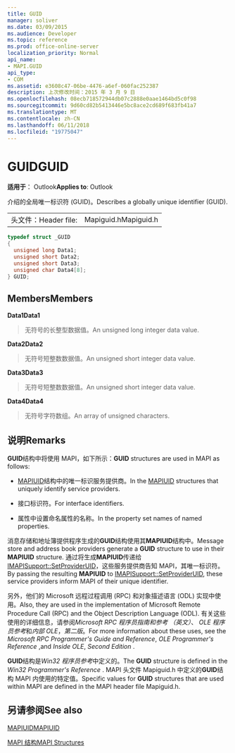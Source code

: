 ```yaml
---
title: GUID
manager: soliver
ms.date: 03/09/2015
ms.audience: Developer
ms.topic: reference
ms.prod: office-online-server
localization_priority: Normal
api_name:
- MAPI.GUID
api_type:
- COM
ms.assetid: e3608c47-06be-4476-a6ef-060fac252387
description: 上次修改时间：2015 年 3 月 9 日
ms.openlocfilehash: 08ecb718572944db07c2888e0aae1464bd5c0f98
ms.sourcegitcommit: 9d60cd82b5413446e5bc8ace2cd689f683fb41a7
ms.translationtype: MT
ms.contentlocale: zh-CN
ms.lasthandoff: 06/11/2018
ms.locfileid: "19775047"
---
```

# <a name="guid"></a><span data-ttu-id="57956-103">GUID</span><span class="sxs-lookup"><span data-stu-id="57956-103">GUID</span></span>

  
  
<span data-ttu-id="57956-104">**适用于**： Outlook</span><span class="sxs-lookup"><span data-stu-id="57956-104">**Applies to**: Outlook</span></span> 
  
<span data-ttu-id="57956-105">介绍的全局唯一标识符 (GUID)。</span><span class="sxs-lookup"><span data-stu-id="57956-105">Describes a globally unique identifier (GUID).</span></span> 
  
|||
|:-----|:-----|
|<span data-ttu-id="57956-106">头文件：</span><span class="sxs-lookup"><span data-stu-id="57956-106">Header file:</span></span>  <br/> |<span data-ttu-id="57956-107">Mapiguid.h</span><span class="sxs-lookup"><span data-stu-id="57956-107">Mapiguid.h</span></span>  <br/> |
   
```cpp
typedef struct _GUID
{
  unsigned long Data1;
  unsigned short Data2;
  unsigned short Data3;
  unsigned char Data4[8];
} GUID;

```

## <a name="members"></a><span data-ttu-id="57956-108">Members</span><span class="sxs-lookup"><span data-stu-id="57956-108">Members</span></span>

 <span data-ttu-id="57956-109">**Data1**</span><span class="sxs-lookup"><span data-stu-id="57956-109">**Data1**</span></span>
  
> <span data-ttu-id="57956-110">无符号的长整型数据值。</span><span class="sxs-lookup"><span data-stu-id="57956-110">An unsigned long integer data value.</span></span>
    
 <span data-ttu-id="57956-111">**Data2**</span><span class="sxs-lookup"><span data-stu-id="57956-111">**Data2**</span></span>
  
> <span data-ttu-id="57956-112">无符号短整数数据值。</span><span class="sxs-lookup"><span data-stu-id="57956-112">An unsigned short integer data value.</span></span>
    
 <span data-ttu-id="57956-113">**Data3**</span><span class="sxs-lookup"><span data-stu-id="57956-113">**Data3**</span></span>
  
> <span data-ttu-id="57956-114">无符号短整数数据值。</span><span class="sxs-lookup"><span data-stu-id="57956-114">An unsigned short integer data value.</span></span>
    
 <span data-ttu-id="57956-115">**Data4**</span><span class="sxs-lookup"><span data-stu-id="57956-115">**Data4**</span></span>
  
> <span data-ttu-id="57956-116">无符号字符数组。</span><span class="sxs-lookup"><span data-stu-id="57956-116">An array of unsigned characters.</span></span>
    
## <a name="remarks"></a><span data-ttu-id="57956-117">说明</span><span class="sxs-lookup"><span data-stu-id="57956-117">Remarks</span></span>

 <span data-ttu-id="57956-118">**GUID**结构中将使用 MAPI，如下所示：</span><span class="sxs-lookup"><span data-stu-id="57956-118">**GUID** structures are used in MAPI as follows:</span></span> 
  
- <span data-ttu-id="57956-119">[MAPIUID](mapiuid.md)结构中的唯一标识服务提供商。</span><span class="sxs-lookup"><span data-stu-id="57956-119">In the [MAPIUID](mapiuid.md) structures that uniquely identify service providers.</span></span> 
    
- <span data-ttu-id="57956-120">接口标识符。</span><span class="sxs-lookup"><span data-stu-id="57956-120">For interface identifiers.</span></span>
    
- <span data-ttu-id="57956-121">属性中设置命名属性的名称。</span><span class="sxs-lookup"><span data-stu-id="57956-121">In the property set names of named properties.</span></span> 
    
<span data-ttu-id="57956-122">消息存储和地址簿提供程序生成的**GUID**结构使用其**MAPIUID**结构中。</span><span class="sxs-lookup"><span data-stu-id="57956-122">Message store and address book providers generate a **GUID** structure to use in their **MAPIUID** structure.</span></span> <span data-ttu-id="57956-123">通过将生成**MAPIUID**传递给[IMAPISupport::SetProviderUID](imapisupport-setprovideruid.md)，这些服务提供商告知 MAPI，其唯一标识符。</span><span class="sxs-lookup"><span data-stu-id="57956-123">By passing the resulting **MAPIUID** to [IMAPISupport::SetProviderUID](imapisupport-setprovideruid.md), these service providers inform MAPI of their unique identifier.</span></span>
  
<span data-ttu-id="57956-124">另外，他们的 Microsoft 远程过程调用 (RPC) 和对象描述语言 (ODL) 实现中使用。</span><span class="sxs-lookup"><span data-stu-id="57956-124">Also, they are used in the implementation of Microsoft Remote Procedure Call (RPC) and the Object Description Language (ODL).</span></span> <span data-ttu-id="57956-125">有关这些使用的详细信息，请参阅*Microsoft RPC 程序员指南和参考 （英文）*、 *OLE 程序员参考*和*内部 OLE*，*第二版*。</span><span class="sxs-lookup"><span data-stu-id="57956-125">For more information about these uses, see the  *Microsoft RPC Programmer's Guide and Reference*, *OLE Programmer's Reference*  ,and  *Inside OLE*, *Second Edition*  .</span></span> 
  
<span data-ttu-id="57956-126">**GUID**结构是*Win32 程序员参考*中定义的。</span><span class="sxs-lookup"><span data-stu-id="57956-126">The **GUID** structure is defined in the  *Win32 Programmer's Reference*  .</span></span> <span data-ttu-id="57956-127">MAPI 头文件 Mapiguid.h 中定义的**GUID**结构 MAPI 内使用的特定值。</span><span class="sxs-lookup"><span data-stu-id="57956-127">Specific values for **GUID** structures that are used within MAPI are defined in the MAPI header file Mapiguid.h.</span></span> 
  
## <a name="see-also"></a><span data-ttu-id="57956-128">另请参阅</span><span class="sxs-lookup"><span data-stu-id="57956-128">See also</span></span>



[<span data-ttu-id="57956-129">MAPIUID</span><span class="sxs-lookup"><span data-stu-id="57956-129">MAPIUID</span></span>](mapiuid.md)


[<span data-ttu-id="57956-130">MAPI 结构</span><span class="sxs-lookup"><span data-stu-id="57956-130">MAPI Structures</span></span>](mapi-structures.md)

